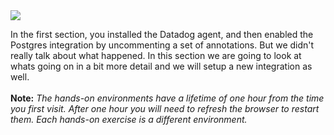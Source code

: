 <img src="/technovangelist/scenarios/k8s6-applications/assets/nginxdash.png" class="heroimg"/>

In the first section, you installed the Datadog agent, and then enabled the Postgres integration by uncommenting a set of annotations. But we didn't really talk about what happened. In this section we are going to look at whats going on in a bit more detail and we will setup a new integration as well. 
  <br><br>**Note:** *The hands-on environments have a lifetime of one hour from the time you first visit. After one hour you will need to refresh the browser to restart them. Each hands-on exercise is a different environment.*